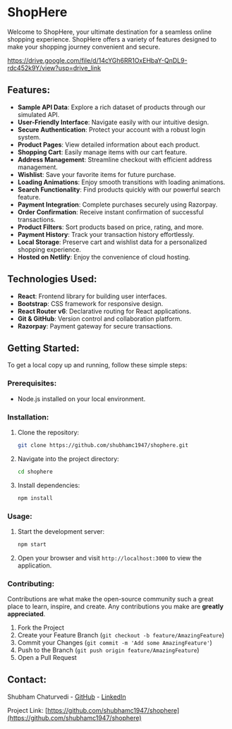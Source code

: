 

# ShopHere

Welcome to ShopHere, your ultimate destination for a seamless online shopping experience. ShopHere offers a variety of features designed to make your shopping journey convenient and secure.

https://drive.google.com/file/d/14cYGh6RR1OxEHbaY-QnDL9-rdc452k9Y/view?usp=drive_link
## Features:

- **Sample API Data**: Explore a rich dataset of products through our simulated API.
- **User-Friendly Interface**: Navigate easily with our intuitive design.
- **Secure Authentication**: Protect your account with a robust login system.
- **Product Pages**: View detailed information about each product.
- **Shopping Cart**: Easily manage items with our cart feature.
- **Address Management**: Streamline checkout with efficient address management.
- **Wishlist**: Save your favorite items for future purchase.
- **Loading Animations**: Enjoy smooth transitions with loading animations.
- **Search Functionality**: Find products quickly with our powerful search feature.
- **Payment Integration**: Complete purchases securely using Razorpay.
- **Order Confirmation**: Receive instant confirmation of successful transactions.
- **Product Filters**: Sort products based on price, rating, and more.
- **Payment History**: Track your transaction history effortlessly.
- **Local Storage**: Preserve cart and wishlist data for a personalized shopping experience.
- **Hosted on Netlify**: Enjoy the convenience of cloud hosting.

## Technologies Used:

- **React**: Frontend library for building user interfaces.
- **Bootstrap**: CSS framework for responsive design.
- **React Router v6**: Declarative routing for React applications.
- **Git & GitHub**: Version control and collaboration platform.
- **Razorpay**: Payment gateway for secure transactions.

## Getting Started:

To get a local copy up and running, follow these simple steps:

### Prerequisites:

- Node.js installed on your local environment.

### Installation:

1. Clone the repository:

   ```bash
   git clone https://github.com/shubhamc1947/shophere.git
   ```

2. Navigate into the project directory:

   ```bash
   cd shophere
   ```

3. Install dependencies:

   ```bash
   npm install
   ```

### Usage:

1. Start the development server:

   ```bash
   npm start
   ```

2. Open your browser and visit `http://localhost:3000` to view the application.

### Contributing:

Contributions are what make the open-source community such a great place to learn, inspire, and create. Any contributions you make are **greatly appreciated**.

1. Fork the Project
2. Create your Feature Branch (`git checkout -b feature/AmazingFeature`)
3. Commit your Changes (`git commit -m 'Add some AmazingFeature'`)
4. Push to the Branch (`git push origin feature/AmazingFeature`)
5. Open a Pull Request

## Contact:

Shubham Chaturvedi - [GitHub](https://github.com/shubhamc1947) - [LinkedIn](https://www.linkedin.com/in/shubhamc1947/)

Project Link: [https://github.com/shubhamc1947/shophere](https://github.com/shubhamc1947/shophere)


